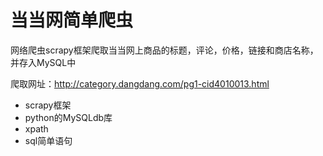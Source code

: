 #  当当网简单爬虫
网络爬虫scrapy框架爬取当当网上商品的标题，评论，价格，链接和商店名称，并存入MySQL中

爬取网址：http://category.dangdang.com/pg1-cid4010013.html
- scrapy框架
- python的MySQLdb库
- xpath
- sql简单语句
